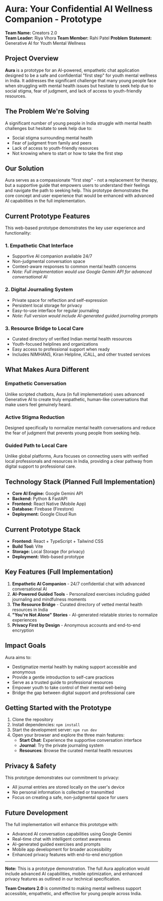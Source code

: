 # Aura: Your Confidential AI Wellness Companion - Prototype

**Team Name:** Creators 2.0  
**Team Leader:** Riya Vhora
**Team Member:** Rahi Patel
**Problem Statement:** Generative AI for Youth Mental Wellness

## Project Overview

**Aura** is a prototype for an AI-powered, empathetic chat application designed to be a safe and confidential "first step" for youth mental wellness in India. It addresses the significant challenge that many young people face when struggling with mental health issues but hesitate to seek help due to social stigma, fear of judgment, and lack of access to youth-friendly resources.

## The Problem We're Solving

A significant number of young people in India struggle with mental health challenges but hesitate to seek help due to:
- Social stigma surrounding mental health
- Fear of judgment from family and peers
- Lack of access to youth-friendly resources
- Not knowing where to start or how to take the first step

## Our Solution

Aura serves as a compassionate "first step" - not a replacement for therapy, but a supportive guide that empowers users to understand their feelings and navigate the path to seeking help. This prototype demonstrates the core concept and user experience that would be enhanced with advanced AI capabilities in the full implementation.

## Current Prototype Features

This web-based prototype demonstrates the key user experience and functionality:

### 1. **Empathetic Chat Interface**
- Supportive AI companion available 24/7
- Non-judgmental conversation space
- Context-aware responses to common mental health concerns
- *Note: Full implementation would use Google Gemini API for advanced conversational AI*

### 2. **Digital Journaling System**
- Private space for reflection and self-expression
- Persistent local storage for privacy
- Easy-to-use interface for regular journaling
- *Note: Full version would include AI-generated guided journaling prompts*

### 3. **Resource Bridge to Local Care**
- Curated directory of verified Indian mental health resources
- Youth-focused helplines and organizations
- Easy access to professional support when ready
- Includes NIMHANS, Kiran Helpline, iCALL, and other trusted services

## What Makes Aura Different

### **Empathetic Conversation**
Unlike scripted chatbots, Aura (in full implementation) uses advanced Generative AI to create truly empathetic, human-like conversations that make users feel genuinely heard.

### **Active Stigma Reduction**
Designed specifically to normalize mental health conversations and reduce the fear of judgment that prevents young people from seeking help.

### **Guided Path to Local Care**
Unlike global platforms, Aura focuses on connecting users with verified local professionals and resources in India, providing a clear pathway from digital support to professional care.

## Technology Stack (Planned Full Implementation)

- **Core AI Engine:** Google Gemini API
- **Backend:** Python & FastAPI
- **Frontend:** React Native (Mobile App)
- **Database:** Firebase (Firestore)
- **Deployment:** Google Cloud Run

## Current Prototype Stack

- **Frontend:** React + TypeScript + Tailwind CSS
- **Build Tool:** Vite
- **Storage:** Local Storage (for privacy)
- **Deployment:** Web-based prototype

## Key Features (Full Implementation)

1. **Empathetic AI Companion** - 24/7 confidential chat with advanced conversational AI
2. **AI-Powered Guided Tools** - Personalized exercises including guided journaling and mindfulness moments
3. **The Resource Bridge** - Curated directory of vetted mental health resources in India
4. **"You're Not Alone" Stories** - AI-generated relatable stories to normalize experiences
5. **Privacy First by Design** - Anonymous accounts and end-to-end encryption

## Impact Goals

Aura aims to:
- Destigmatize mental health by making support accessible and anonymous
- Provide a gentle introduction to self-care practices
- Serve as a trusted guide to professional resources
- Empower youth to take control of their mental well-being
- Bridge the gap between digital support and professional care

## Getting Started with the Prototype

1. Clone the repository
2. Install dependencies: `npm install`
3. Start the development server: `npm run dev`
4. Open your browser and explore the three main features:
   - **Start Chat**: Experience the supportive conversation interface
   - **Journal**: Try the private journaling system
   - **Resources**: Browse the curated mental health resources

## Privacy & Safety

This prototype demonstrates our commitment to privacy:
- All journal entries are stored locally on the user's device
- No personal information is collected or transmitted
- Focus on creating a safe, non-judgmental space for users

## Future Development

The full implementation will enhance this prototype with:
- Advanced AI conversation capabilities using Google Gemini
- Real-time chat with intelligent context awareness
- AI-generated guided exercises and prompts
- Mobile app development for broader accessibility
- Enhanced privacy features with end-to-end encryption

---

**Note:** This is a prototype demonstration. The full Aura application would include advanced AI capabilities, mobile optimization, and enhanced privacy features as outlined in our technical specification.

**Team Creators 2.0** is committed to making mental wellness support accessible, empathetic, and effective for young people across India.
